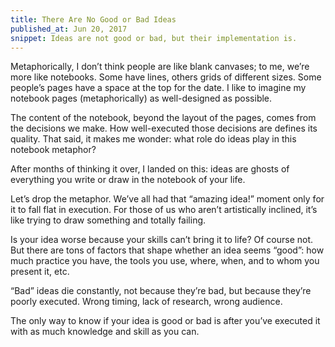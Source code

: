 ```yaml
---
title: There Are No Good or Bad Ideas
published_at: Jun 20, 2017
snippet: Ideas are not good or bad, but their implementation is.
---
```


Metaphorically, I don’t think people are like blank canvases; to me, we’re more
like notebooks. Some have lines, others grids of different sizes. Some people’s
pages have a space at the top for the date. I like to imagine my notebook pages
(metaphorically) as well-designed as possible.

The content of the notebook, beyond the layout of the pages, comes from the
decisions we make. How well-executed those decisions are defines its quality.
That said, it makes me wonder: what role do ideas play in this notebook
metaphor?

After months of thinking it over, I landed on this: ideas are ghosts of
everything you write or draw in the notebook of your life.

Let’s drop the metaphor. We’ve all had that “amazing idea!” moment only for it
to fall flat in execution. For those of us who aren’t artistically inclined,
it’s like trying to draw something and totally failing.

Is your idea worse because your skills can’t bring it to life? Of course not.
But there are tons of factors that shape whether an idea seems “good”: how much
practice you have, the tools you use, where, when, and to whom you present it,
etc.

“Bad” ideas die constantly, not because they’re bad, but because they’re poorly
executed. Wrong timing, lack of research, wrong audience.

The only way to know if your idea is good or bad is after you’ve executed it
with as much knowledge and skill as you can.
